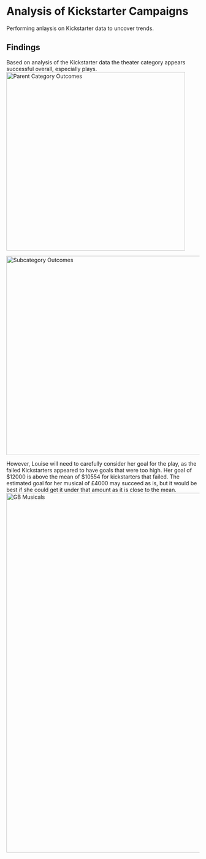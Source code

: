 # Analysis of Kickstarter Campaigns
Performing anlaysis on Kickstarter data to uncover trends.
## Findings
Based on analysis of the Kickstarter data the theater category appears successful overall, especially plays. 
<img width="466" alt="Parent Category Outcomes" src="https://user-images.githubusercontent.com/59906657/147120884-b73f66f5-fab9-48e9-963b-ef23d6cf5668.png">

<img width="520" alt="Subcategory Outcomes" src="https://user-images.githubusercontent.com/59906657/147120374-07f82674-2c3b-42fd-ae6a-d6c59cd7fad9.png">

However, Louise will need to carefully consider her goal for the play, as the failed Kickstarters appeared to have goals that were too high. Her goal of $12000 is above the mean of $10554 for kickstarters that failed. The estimated goal for her musical of £4000 may succeed as is, but it would be best if she could get it under that amount as it is close to the mean.
<img width="939" alt="GB Musicals" src="https://user-images.githubusercontent.com/59906657/147122865-0a18ac0d-5e60-4e68-b0b8-39e394df4647.PNG">
